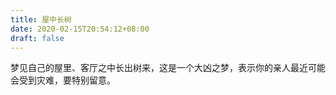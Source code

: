 ```yaml
---
title: 屋中长树
date: 2020-02-15T20:54:12+08:00
draft: false
---
```


梦见自己的屋里、客厅之中长出树来，这是一个大凶之梦，表示你的亲人最近可能会受到灾难，要特别留意。